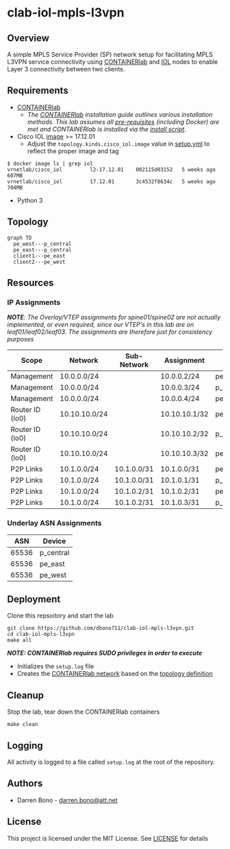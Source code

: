 # clab-iol-mpls-l3vpn

## Overview

A simple MPLS Service Provider (SP) network setup for facilitating MPLS L3VPN service connectivity using [CONTAINERlab](https://containerlab.dev/) and [IOL](https://developer.cisco.com/docs/modeling-labs/iol/) nodes to enable Layer 3 connectivity between two clients.

## Requirements

- [CONTAINERlab](https://containerlab.dev/install/)
  - _The [CONTAINERlab](https://containerlab.dev/install/) installation guide outlines various installation methods. This lab assumes all [pre-requisites](https://containerlab.dev/install/#pre-requisites) (including Docker) are met and CONTAINERlab is installed via the [install script](https://containerlab.dev/install/#install-script)._
- Cisco IOL [image](https://containerlab.dev/manual/kinds/cisco_iol/) >= 17.12.01
  - Adjust the ```topology.kinds.cisco_iol.image``` value in [setup.yml](setup.yml) to reflect the proper image and tag

```shell
$ docker image ls | grep iol
vrnetlab/cisco_iol         l2-17.12.01    002115d03152   5 weeks ago     607MB
vrnetlab/cisco_iol         17.12.01       3c4532f8634c   5 weeks ago     704MB
```

- Python 3

## Topology

```mermaid
graph TD
  pe_west---p_central
  pe_east---p_central
  client1---pe_east
  client2---pe_west
```

## Resources

### IP Assignments

_**NOTE**: The Overlay/VTEP assignments for spine01/spine02 are not actually implemented, or even required, since our VTEP's in this lab are on leaf01/leaf02/leaf03. The assignments are therefore just for consistency purposes_

| Scope              | Network       | Sub-Network    | Assignment     | Name               |
| ------------------ | ------------- | -------------  | -------------  | -------            |
| Management         | 10.0.0.0/24   |                | 10.0.0.2/24    | pe_east            |
| Management         | 10.0.0.0/24   |                | 10.0.0.3/24    | p_central          |
| Management         | 10.0.0.0/24   |                | 10.0.0.4/24    | pe_west            |
| Router ID (lo0)    | 10.10.10.0/24 |                | 10.10.10.1/32  | pe_east            |
| Router ID (lo0)    | 10.10.10.0/24 |                | 10.10.10.2/32  | p_central          |
| Router ID (lo0)    | 10.10.10.0/24 |                | 10.10.10.3/32  | pe_west            |
| P2P Links          | 10.1.0.0/24   | 10.1.0.0/31    | 10.1.0.0/31    | pe_west::p_central |
| P2P Links          | 10.1.0.0/24   | 10.1.0.0/31    | 10.1.0.1/31    | p_central::pe_west |
| P2P Links          | 10.1.0.0/24   | 10.1.0.2/31    | 10.1.0.2/31    | pe_east::p_central |
| P2P Links          | 10.1.0.0/24   | 10.1.0.2/31    | 10.1.0.3/31    | p_central::pe_east |

### Underlay ASN Assignments

| ASN   | Device    |
| ----- | --------- |
| 65536 | p_central |
| 65536 | pe_east   |
| 65536 | pe_west   |

## Deployment

Clone this repsoitory and start the lab

```shell
git clone https://github.com/dbono711/clab-iol-mpls-l3vpn.git
cd clab-iol-mpls-l3vpn
make all
```

**_NOTE: CONTAINERlab requires SUDO privileges in order to execute_**

- Initializes the ```setup.log``` file
- Creates the [CONTAINERlab network](setup.yml) based on the [topology definition](https://containerlab.dev/manual/topo-def-file/)

## Cleanup

Stop the lab, tear down the CONTAINERlab containers

```shell
make clean
```

## Logging

All activity is logged to a file called ```setup.log``` at the root of the repository.

## Authors

- Darren Bono - [darren.bono@att.net](mailto://darren.bono@att.net)

## License

This project is licensed under the MIT License. See [LICENSE](LICENSE) for details
